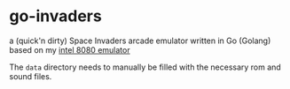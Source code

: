 # go-invaders
a (quick'n dirty) Space Invaders arcade emulator written in Go (Golang) based on my [intel 8080 emulator](https://github.com/Krawabbel/go-8080)

The ```data``` directory needs to manually be filled with the necessary rom and sound files.



